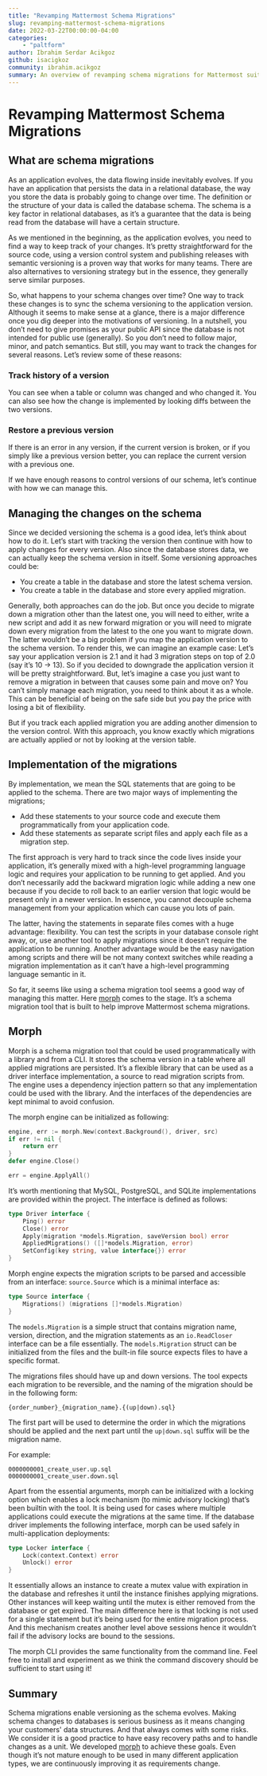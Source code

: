 ```yaml
---
title: "Revamping Mattermost Schema Migrations"
slug: revamping-mattermost-schema-migrations
date: 2022-03-22T00:00:00-04:00
categories:
    - "paltform"
author: Ibrahim Serdar Acikgoz
github: isacigkoz
community: ibrahim.acikgoz
summary: An overview of revamping schema migrations for Mattermost suite.
---
```


# Revamping Mattermost Schema Migrations

## What are schema migrations

As an application evolves, the data flowing inside inevitably evolves. If you have an application that persists the data in a relational database, the way you store the data is probably going to change over time. The definition or the structure of your data is called the database schema. The schema is a key factor in relational databases, as it’s a guarantee that the data is being read from the database will have a certain structure.

As we mentioned in the beginning, as the application evolves, you need to find a way to keep track of your changes. It’s pretty straightforward for the source code, using a version control system and publishing releases with semantic versioning is a proven way that works for many teams. There are also alternatives to versioning strategy but in the essence, they generally serve similar purposes.

So, what happens to your schema changes over time? One way to track these changes is to sync the schema versioning to the application version. Although it seems to make sense at a glance, there is a major difference once you dig deeper into the motivations of versioning. In a nutshell, you don’t need to give promises as your public API since the database is not intended for public use (generally). So you don’t need to follow major, minor, and patch semantics. But still, you may want to track the changes for several reasons. Let’s review some of these reasons:

### Track history of a version

You can see when a table or column was changed and who changed it. You can also see how the change is implemented by looking diffs between the two versions.

### Restore a previous version

If there is an error in any version, if the current version is broken, or if you simply like a previous version better, you can replace the current version with a previous one.

If we have enough reasons to control versions of our schema, let’s continue with how we can manage this.

## Managing the changes on the schema

Since we decided versioning the schema is a good idea, let’s think about how to do it. Let’s start with tracking the version then continue with how to apply changes for every version. Also since the database stores data, we can actually keep the schema version in itself. Some versioning approaches could be:

- You create a table in the database and store the latest schema version.
- You create a table in the database and store every applied migration.

Generally, both approaches can do the job. But once you decide to migrate down a migration other than the latest one, you will need to either, write a new script and add it as new forward migration or you will need to migrate down every migration from the latest to the one you want to migrate down. The latter wouldn’t be a big problem if you map the application version to the schema version. To render this, we can imagine an example case: Let’s say your application version is 2.1 and it had 3 migration steps on top of 2.0 (say it’s 10 -> 13). So if you decided to downgrade the application version it will be pretty straightforward. But, let’s imagine a case you just want to remove a migration in between that causes some pain and move on? You can’t simply manage each migration, you need to think about it as a whole. This can be beneficial of being on the safe side but you pay the price with losing a bit of flexibility.

But if you track each applied migration you are adding another dimension to the version control. With this approach, you know exactly which migrations are actually applied or not by looking at the version table.

## Implementation of the migrations

By implementation, we mean the SQL statements that are going to be applied to the schema. There are two major ways of implementing the migrations;

- Add these statements to your source code and execute them programmatically from your application code.
- Add these statements as separate script files and apply each file as a migration step.

The first approach is very hard to track since the code lives inside your application, it’s generally mixed with a high-level programming language logic and requires your application to be running to get applied. And you don’t necessarily add the backward migration logic while adding a new one because if you decide to roll back to an earlier version that logic would be present only in a newer version. In essence, you cannot decouple schema management from your application which can cause you lots of pain.

The latter, having the statements in separate files comes with a huge advantage: flexibility. You can test the scripts in your database console right away, or, use another tool to apply migrations since it doesn’t require the application to be running. Another advantage would be the easy navigation among scripts and there will be not many context switches while reading a migration implementation as it can’t have a high-level programming language semantic in it.

So far, it seems like using a schema migration tool seems a good way of managing this matter. Here [morph](https://github.com/mattermost/morph/) comes to the stage. It’s a schema migration tool that is built to help improve Mattermost schema migrations.

## Morph

Morph is a schema migration tool that could be used programmatically with a library and from a CLI. It stores the schema version in a table where all applied migrations are persisted.
It’s a flexible library that can be used as a driver interface implementation, a source to read migration scripts from. The engine uses a dependency injection pattern so that any implementation could be used with the library. And the interfaces of the dependencies are kept minimal to avoid confusion.

The morph engine can be initialized as following:

```Go
engine, err := morph.New(context.Background(), driver, src)
if err != nil {
    return err
}
defer engine.Close()

err = engine.ApplyAll()
```

It’s worth mentioning that MySQL, PostgreSQL, and SQLite implementations are provided within the project. The interface is defined as follows:

```Go
type Driver interface {
    Ping() error 
    Close() error
    Apply(migration *models.Migration, saveVersion bool) error
    AppliedMigrations() ([]*models.Migration, error)
    SetConfig(key string, value interface{}) error
}
```

Morph engine expects the migration scripts to be parsed and accessible from an interface: `source.Source` which is a minimal interface as:

```Go
type Source interface {
    Migrations() (migrations []*models.Migration)
}
```

The `models.Migration` is a simple struct that contains migration name, version, direction, and the migration statements as an `io.ReadCloser` interface can be a file essentially. The `models.Migration` struct can be initialized from the files and the built-in file source expects files to have a specific format.

The migrations files should have up and down versions. The tool expects each migration to be reversible, and the naming of the migration should be in the following form:

```none
{order_number}_{migration_name}.{(up|down).sql}
```

The first part will be used to determine the order in which the migrations should be applied and the next part until the `up|down.sql` suffix will be the migration name.

For example:

```none
0000000001_create_user.up.sql
0000000001_create_user.down.sql
```

Apart from the essential arguments, morph can be initialized with a locking option which enables a lock mechanism (to mimic advisory locking) that’s been builtin with the tool. It is being used for cases where multiple applications could execute the migrations at the same time. If the database driver implements the following interface, morph can be used safely in multi-application deployments:

```Go
type Locker interface {
    Lock(context.Context) error
    Unlock() error
}
```

It essentially allows an instance to create a mutex value with expiration in the database and refreshes it until the instance finishes applying migrations. Other instances will keep waiting until the mutex is either removed from the database or get expired. The main difference here is that locking is not used for a single statement but it’s being used for the entire migration process. And this mechanism creates another level above sessions hence it wouldn’t fail if the advisory locks are bound to the sessions.

The morph CLI provides the same functionality from the command line. Feel free to install and experiment as we think the command discovery should be sufficient to start using it!

## Summary

Schema migrations enable versioning as the schema evolves. Making schema changes to databases is serious business as it means changing your customers' data structures. And that always comes with some risks. We consider it is a good practice to have easy recovery paths and to handle changes as a unit. We developed [morph](https://github.com/mattermost/morph/) to achieve these goals. Even though it’s not mature enough to be used in many different application types, we are continuously improving it as requirements change.
